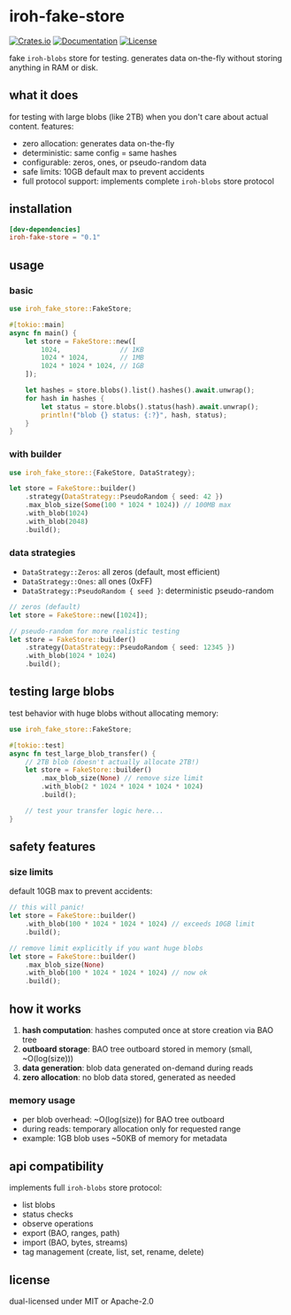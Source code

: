 # iroh-fake-store

[![Crates.io](https://img.shields.io/crates/v/iroh-fake-store.svg)](https://crates.io/crates/iroh-fake-store)
[![Documentation](https://docs.rs/iroh-fake-store/badge.svg)](https://docs.rs/iroh-fake-store)
[![License](https://img.shields.io/crates/l/iroh-fake-store.svg)](LICENSE)

fake `iroh-blobs` store for testing. generates data on-the-fly without storing anything in RAM or disk.

## what it does

for testing with large blobs (like 2TB) when you don't care about actual content. features:

- zero allocation: generates data on-the-fly
- deterministic: same config = same hashes
- configurable: zeros, ones, or pseudo-random data
- safe limits: 10GB default max to prevent accidents
- full protocol support: implements complete `iroh-blobs` store protocol

## installation

```toml
[dev-dependencies]
iroh-fake-store = "0.1"
```

## usage

### basic

```rust
use iroh_fake_store::FakeStore;

#[tokio::main]
async fn main() {
    let store = FakeStore::new([
        1024,               // 1KB
        1024 * 1024,        // 1MB
        1024 * 1024 * 1024, // 1GB
    ]);

    let hashes = store.blobs().list().hashes().await.unwrap();
    for hash in hashes {
        let status = store.blobs().status(hash).await.unwrap();
        println!("blob {} status: {:?}", hash, status);
    }
}
```

### with builder

```rust
use iroh_fake_store::{FakeStore, DataStrategy};

let store = FakeStore::builder()
    .strategy(DataStrategy::PseudoRandom { seed: 42 })
    .max_blob_size(Some(100 * 1024 * 1024)) // 100MB max
    .with_blob(1024)
    .with_blob(2048)
    .build();
```

### data strategies

- `DataStrategy::Zeros`: all zeros (default, most efficient)
- `DataStrategy::Ones`: all ones (0xFF)
- `DataStrategy::PseudoRandom { seed }`: deterministic pseudo-random

```rust
// zeros (default)
let store = FakeStore::new([1024]);

// pseudo-random for more realistic testing
let store = FakeStore::builder()
    .strategy(DataStrategy::PseudoRandom { seed: 12345 })
    .with_blob(1024 * 1024)
    .build();
```

## testing large blobs

test behavior with huge blobs without allocating memory:

```rust
use iroh_fake_store::FakeStore;

#[tokio::test]
async fn test_large_blob_transfer() {
    // 2TB blob (doesn't actually allocate 2TB!)
    let store = FakeStore::builder()
        .max_blob_size(None) // remove size limit
        .with_blob(2 * 1024 * 1024 * 1024 * 1024)
        .build();

    // test your transfer logic here...
}
```

## safety features

### size limits

default 10GB max to prevent accidents:

```rust
// this will panic!
let store = FakeStore::builder()
    .with_blob(100 * 1024 * 1024 * 1024) // exceeds 10GB limit
    .build();

// remove limit explicitly if you want huge blobs
let store = FakeStore::builder()
    .max_blob_size(None)
    .with_blob(100 * 1024 * 1024 * 1024) // now ok
    .build();
```

## how it works

1. **hash computation**: hashes computed once at store creation via BAO tree
2. **outboard storage**: BAO tree outboard stored in memory (small, ~O(log(size)))
3. **data generation**: blob data generated on-demand during reads
4. **zero allocation**: no blob data stored, generated as needed

### memory usage

- per blob overhead: ~O(log(size)) for BAO tree outboard
- during reads: temporary allocation only for requested range
- example: 1GB blob uses ~50KB of memory for metadata

## api compatibility

implements full `iroh-blobs` store protocol:

- list blobs
- status checks
- observe operations
- export (BAO, ranges, path)
- import (BAO, bytes, streams)
- tag management (create, list, set, rename, delete)

## license

dual-licensed under MIT or Apache-2.0
